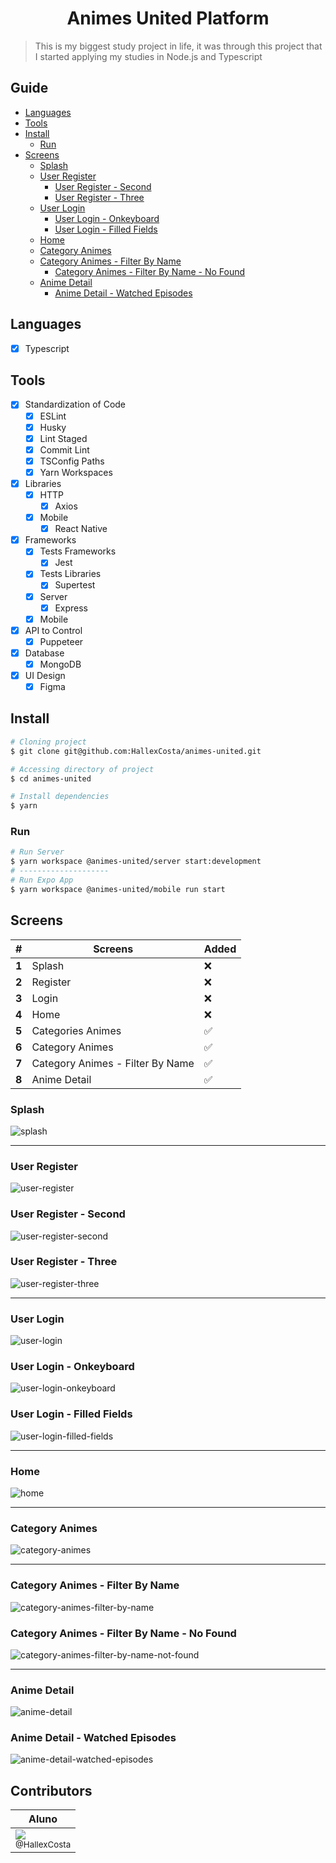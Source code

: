 <h1 align="center">Animes United Platform</h1>

> This is my biggest study project in life, it was through this project that I started applying my studies in Node.js and Typescript

## Guide

- [Languages](#languages)
- [Tools](#tools)
- [Install](#install)
  - [Run](#run)
- [Screens](#screens)
  - [Splash](#splash)
  - [User Register](#user-register)
    - [User Register - Second](#user-register-second)
    - [User Register - Three](#user-register-three)
  - [User Login](#user-login)
    - [User Login - Onkeyboard](#user-login-onkeyboard)
    - [User Login - Filled Fields](#user-login-filled-fields)
  - [Home](#home)
  - [Category Animes](#category-animes)
  - [Category Animes - Filter By Name](#category-animes-filter-by-name)
    - [Category Animes - Filter By Name - No Found](#category-animes-filter-by-name-not-found)
  - [Anime Detail](#anime-detail)
    - [Anime Detail - Watched Episodes](#anime-detail-watched-episodes)

[](#languages)

## Languages

- [x] Typescript

[](#Tools)

## Tools

- [x] Standardization of Code
  - [x] ESLint
  - [x] Husky
  - [x] Lint Staged
  - [x] Commit Lint
  - [x] TSConfig Paths
  - [x] Yarn Workspaces
- [x] Libraries
  - [x] HTTP
    - [x] Axios
  - [x] Mobile
    - [x] React Native
- [x] Frameworks
  - [x] Tests Frameworks
    - [x] Jest
  - [x] Tests Libraries
    - [x] Supertest
  - [x] Server
    - [x] Express
  - [x] Mobile
- [x] API to Control
  - [x] Puppeteer
- [x] Database
  - [x] MongoDB
- [x] UI Design
  - [x] Figma

[](#install)

## Install

```sh
# Cloning project
$ git clone git@github.com:HallexCosta/animes-united.git

# Accessing directory of project
$ cd animes-united

# Install dependencies
$ yarn
```

### Run

[](#run)

```sh
# Run Server
$ yarn workspace @animes-united/server start:development
# --------------------
# Run Expo App
$ yarn workspace @animes-united/mobile run start
```

[](#screens)

## Screens

| #     | Screens                          | Added |
| ----- | -------------------------------- | ----- |
| **1** | Splash                           | ❌    |
| **2** | Register                         | ❌    |
| **3** | Login                            | ❌    |
| **4** | Home                             | ❌    |
| **5** | Categories Animes                | ✅    |
| **6** | Category Animes                  | ✅    |
| **7** | Category Animes - Filter By Name | ✅    |
| **8** | Anime Detail                     | ✅    |

[](#splash)

### Splash

![splash](./assets/screens/splash.png)

---

[](#user-register)

### User Register

![user-register](./assets/screens/user-register.png)

[](#user-register-second)

### User Register - Second

![user-register-second](./assets/screens/user-register-second.png)

[](#user-register-three)

### User Register - Three

![user-register-three](./assets/screens/user-register-three.png)

---

[](#user-login)

### User Login

![user-login](./assets/screens/user-login.png)

[](#user-login-onkeyboard)

### User Login - Onkeyboard

![user-login-onkeyboard](./assets/screens/user-login-onkeyboard.png)

[](#user-login-filled-fields)

### User Login - Filled Fields

![user-login-filled-fields](./assets/screens/user-login-filled-fields.png)

---

[](#home)

### Home

![home](./assets/screens/home.png)

---

[](#category-animes)

### Category Animes

![category-animes](./assets/screens/category-animes.png)

---

[](#category-animes-filter-by-name)

### Category Animes - Filter By Name

![category-animes-filter-by-name](./assets/screens/category-animes-filter-by-name.png)

[](#category-animes-filter-by-name-not-found)

### Category Animes - Filter By Name - No Found

![category-animes-filter-by-name-not-found](./assets/screens/category-animes-filter-by-name-not-found.png)

---

[](#anime-detail)

### Anime Detail

![anime-detail](./assets/screens/anime-detail.png)

[](#anime-detail-watched-episodes)

### Anime Detail - Watched Episodes

![anime-detail-watched-episodes](./assets/screens/anime-detail-watched-episodes.png)

## Contributors

| Aluno                                                                                                                                |
| ------------------------------------------------------------------------------------------------------------------------------------ |
| [<img src="https://avatars0.githubusercontent.com/u/55293671?s=115&v=4"><br><sub>@HallexCosta</sub>](https://github.com/HallexCosta) |
